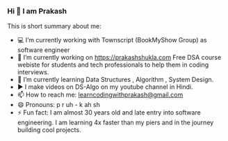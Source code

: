 ### Hi 👋 I am Prakash

This is short summary about me:

- 💻 I’m currently working with Townscript (BookMyShow Group) as software engineer
- 🔭 I’m currently working on https://prakashshukla.com Free DSA course webiste for students and tech professionals to help them in coding interviews.
- 🌱 I’m currently learning Data Structures , Algorithm , System Design.
-  ▶️ I make videos on DS-Algo on my youtube channel in Hindi.
- 📫 How to reach me: learncodingwithprakash@gmail.com
- 😄 Pronouns: p r uh - k ah sh
- ⚡ Fun fact: I am almost 30 years old and late entry into software engineering. I am learning 4x faster than my piers and in the journey building cool projects.
 
